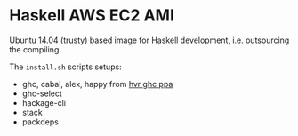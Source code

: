 # Haskell AWS EC2 AMI

Ubuntu 14.04 (trusty) based image for Haskell development, i.e. outsourcing 
the compiling

The `install.sh` scripts setups:

- ghc, cabal, alex, happy from [hvr ghc ppa](https://launchpad.net/~hvr/+archive/ubuntu/ghc)
- ghc-select
- hackage-cli
- stack
- packdeps
